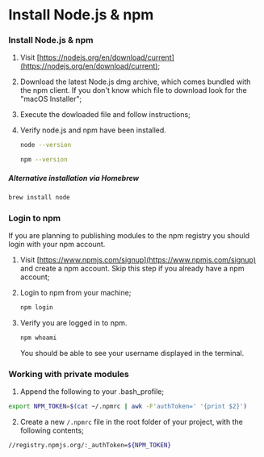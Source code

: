 # Install Node.js & npm

### Install Node.js & npm

1. Visit [https://nodejs.org/en/download/current](https://nodejs.org/en/download/current);
2. Download the latest Node.js dmg archive, which comes bundled with the npm client. If you don't know which file to download look for the "macOS Installer";
3. Execute the dowloaded file and follow instructions;
4. Verify node.js and npm have been installed.

   ```bash
   node --version
   ```

   ```bash
   npm --version
   ```

##### Alternative installation via Homebrew

```bash
brew install node
```

### Login to npm

If you are planning to publishing modules to the npm registry you should login with your npm account.

1. Visit [https://www.npmjs.com/signup](https://www.npmjs.com/signup) and create a npm account. Skip this step if you already have a npm account;
2. Login to npm from your machine;

   ```bash
   npm login
   ```

3. Verify you are logged in to npm.

   ```bash
   npm whoami
   ```

   You should be able to see your username displayed in the terminal.

### Working with private modules

1. Append the following to your .bash_profile;

```bash
export NPM_TOKEN=$(cat ~/.npmrc | awk -F'authToken=' '{print $2}')
```

2. Create a new `/.npmrc` file in the root folder of your project, with the following contents;

```bash
//registry.npmjs.org/:_authToken=${NPM_TOKEN}
```
